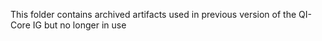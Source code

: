 ﻿This folder contains archived artifacts used in previous version of the QI-Core IG but no longer in use
